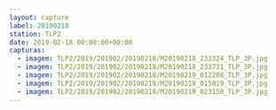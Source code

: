 ```yaml
---
layout: capture
label: 20190218
station: TLP2
date: 2019-02-18 00:00:00+00:00
capturas:
  - imagem: TLP2/2019/201902/20190218/M20190218_233324_TLP_3P.jpg
  - imagem: TLP2/2019/201902/20190218/M20190218_233731_TLP_3P.jpg
  - imagem: TLP2/2019/201902/20190218/M20190219_012208_TLP_3P.jpg
  - imagem: TLP2/2019/201902/20190218/M20190219_015819_TLP_3P.jpg
  - imagem: TLP2/2019/201902/20190218/M20190219_023150_TLP_3P.jpg
---
```

